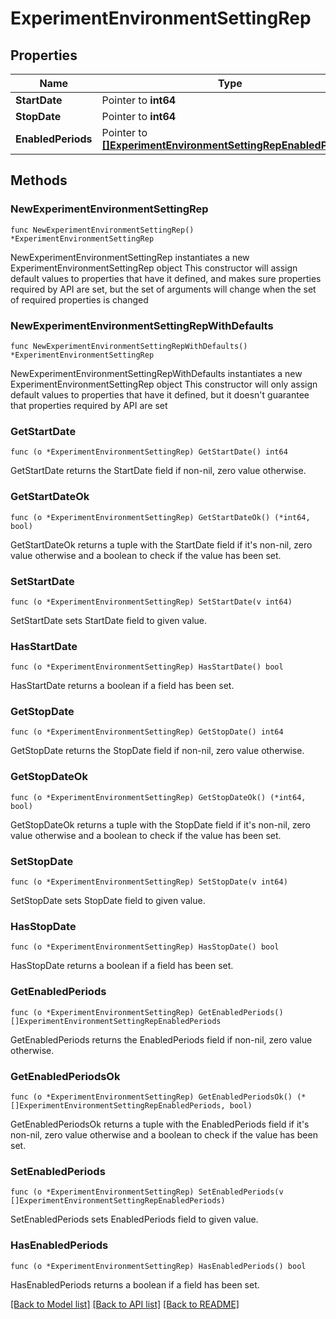 # ExperimentEnvironmentSettingRep

## Properties

Name | Type | Description | Notes
------------ | ------------- | ------------- | -------------
**StartDate** | Pointer to **int64** |  | [optional] 
**StopDate** | Pointer to **int64** |  | [optional] 
**EnabledPeriods** | Pointer to [**[]ExperimentEnvironmentSettingRepEnabledPeriods**](ExperimentEnvironmentSettingRepEnabledPeriods.md) |  | [optional] 

## Methods

### NewExperimentEnvironmentSettingRep

`func NewExperimentEnvironmentSettingRep() *ExperimentEnvironmentSettingRep`

NewExperimentEnvironmentSettingRep instantiates a new ExperimentEnvironmentSettingRep object
This constructor will assign default values to properties that have it defined,
and makes sure properties required by API are set, but the set of arguments
will change when the set of required properties is changed

### NewExperimentEnvironmentSettingRepWithDefaults

`func NewExperimentEnvironmentSettingRepWithDefaults() *ExperimentEnvironmentSettingRep`

NewExperimentEnvironmentSettingRepWithDefaults instantiates a new ExperimentEnvironmentSettingRep object
This constructor will only assign default values to properties that have it defined,
but it doesn't guarantee that properties required by API are set

### GetStartDate

`func (o *ExperimentEnvironmentSettingRep) GetStartDate() int64`

GetStartDate returns the StartDate field if non-nil, zero value otherwise.

### GetStartDateOk

`func (o *ExperimentEnvironmentSettingRep) GetStartDateOk() (*int64, bool)`

GetStartDateOk returns a tuple with the StartDate field if it's non-nil, zero value otherwise
and a boolean to check if the value has been set.

### SetStartDate

`func (o *ExperimentEnvironmentSettingRep) SetStartDate(v int64)`

SetStartDate sets StartDate field to given value.

### HasStartDate

`func (o *ExperimentEnvironmentSettingRep) HasStartDate() bool`

HasStartDate returns a boolean if a field has been set.

### GetStopDate

`func (o *ExperimentEnvironmentSettingRep) GetStopDate() int64`

GetStopDate returns the StopDate field if non-nil, zero value otherwise.

### GetStopDateOk

`func (o *ExperimentEnvironmentSettingRep) GetStopDateOk() (*int64, bool)`

GetStopDateOk returns a tuple with the StopDate field if it's non-nil, zero value otherwise
and a boolean to check if the value has been set.

### SetStopDate

`func (o *ExperimentEnvironmentSettingRep) SetStopDate(v int64)`

SetStopDate sets StopDate field to given value.

### HasStopDate

`func (o *ExperimentEnvironmentSettingRep) HasStopDate() bool`

HasStopDate returns a boolean if a field has been set.

### GetEnabledPeriods

`func (o *ExperimentEnvironmentSettingRep) GetEnabledPeriods() []ExperimentEnvironmentSettingRepEnabledPeriods`

GetEnabledPeriods returns the EnabledPeriods field if non-nil, zero value otherwise.

### GetEnabledPeriodsOk

`func (o *ExperimentEnvironmentSettingRep) GetEnabledPeriodsOk() (*[]ExperimentEnvironmentSettingRepEnabledPeriods, bool)`

GetEnabledPeriodsOk returns a tuple with the EnabledPeriods field if it's non-nil, zero value otherwise
and a boolean to check if the value has been set.

### SetEnabledPeriods

`func (o *ExperimentEnvironmentSettingRep) SetEnabledPeriods(v []ExperimentEnvironmentSettingRepEnabledPeriods)`

SetEnabledPeriods sets EnabledPeriods field to given value.

### HasEnabledPeriods

`func (o *ExperimentEnvironmentSettingRep) HasEnabledPeriods() bool`

HasEnabledPeriods returns a boolean if a field has been set.


[[Back to Model list]](../README.md#documentation-for-models) [[Back to API list]](../README.md#documentation-for-api-endpoints) [[Back to README]](../README.md)


